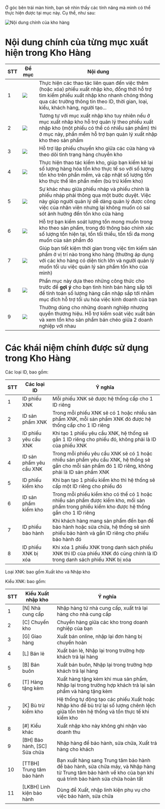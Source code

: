 Ở góc bên trái màn hình, bạn sẽ nhìn thấy các tính năng mà mình có thể thực hiện được tại mục này. Cụ thể, như sau:


![Nội dung chính của kho hàng](https://raw.githubusercontent.com/nhanhapi/manual/master/docs/kho-hang/img/Capture.PNG)

# Nội dung chính của từng mục xuất hiện trong Kho Hàng
| STT | Đề mục | Nội dung |
|-----|--------|----------|
| 1 | ![](https://raw.githubusercontent.com/nhanhapi/manual/master/docs/kho-hang/img/1.PNG) | Thực hiện các thao tác liên quan đến việc thêm (hoặc xóa) phiếu xuất nhập kho, đồng thời hỗ trợ tìm kiếm phiếu xuất nhập kho nhanh chóng thông qua các trường thông tin theo ID, thời gian, loại, kiểu, khách hàng, người tạo... |
| 2 | ![](https://raw.githubusercontent.com/nhanhapi/manual/master/docs/kho-hang/img/2.PNG) | Tương tự với mục xuất nhập kho tuy nhiên nếu ở mục xuất nhâp kho hỗ trợ quản lý theo phiếu xuất nhập kho (một phiếu có thể có nhiều sản phẩm) thì ở mục này, phần mềm hỗ trợ bạn quản lý xuất nhập kho theo sản phẩm |
| 3 | ![](https://raw.githubusercontent.com/nhanhapi/manual/master/docs/kho-hang/img/3.PNG) | Hỗ trợ lập phiếu chuyển kho giữa các cửa hàng và theo dõi tình trạng hàng chuyển kho |
| 4 | ![](https://raw.githubusercontent.com/nhanhapi/manual/master/docs/kho-hang/img/4.PNG) | Thực hiện thao tác kiểm kho, giúp bạn kiểm kê lại số lượng hàng hóa tồn kho thực tế so với số lượng tồn kho trên phần mềm, và cập nhật số lượng tồn kho thực thế lên phần mềm (bù trừ kiểm kho) | 
| 5 | ![](https://raw.githubusercontent.com/nhanhapi/manual/master/docs/kho-hang/img/5.PNG) | Sự khác nhau giữa phiếu nháp và phiếu chính là phiếu nháp phải thông qua một bước duyệt. Việc này giúp người quản lý dễ dàng quản lý được công việc của nhân viên nhưng lại không muốn có sai sót ảnh hưởng đến tồn kho cửa hàng |
| 6 | ![](https://raw.githubusercontent.com/nhanhapi/manual/master/docs/kho-hang/img/6.PNG) | Hỗ trợ bạn kiểm soát lượng tồn mong muốn trong kho theo sản phẩm, trong đó thông báo chính xác số lượng tồn hiện tại, tồn tối thiểu, tồn tối đa mong muốn của sản phẩm đó |
| 7 | ![](https://raw.githubusercontent.com/nhanhapi/manual/master/docs/kho-hang/img/7.PNG) | Giúp bạn tiết kiệm thời gian trong việc tìm kiếm sản phẩm ở vị trí nào trong kho hàng (thường áp dụng với các kho hàng có diện tích lớn và người quản lý muốn tối ưu việc quản lý sản phẩm tồn kho của mình) |
| 8 | ![](https://raw.githubusercontent.com/nhanhapi/manual/master/docs/kho-hang/img/8.PNG) | Phần mục này dựa theo những công thức cho trước để **gợi ý** cho bạn tình hình bán hàng sắp tới để tính toán số lượng hàng cần nhập sắp tới nhằm mục đích hỗ trợ tối ưu hóa việc kinh doanh của bạn |
| 9 | ![](https://raw.githubusercontent.com/nhanhapi/manual/master/docs/kho-hang/img/9.PNG) | Thường dùng cho những doanh nghiệp nhượng quyền thương hiệu. Hỗ trợ kiểm soát việc xuất bán và xem tồn kho sản phẩm bán chéo giữa 2 doanh nghiệp với nhau | 

# Các khái niệm chính được sử dụng trong Kho Hàng

Các loại ID, bao gồm:

| STT | Các loại ID | Ý nghĩa |
|-----|-------------|---------|
| 1 | ID phiếu XNK | Mỗi phiếu XNK sẽ được hệ thống cấp cho 1 ID riêng|
| 2 | ID sản phẩm XNK | Trong mỗi phiếu XNK sẽ có 1 hoặc nhiều sản phẩm XNK, mỗi sản phẩm XNK đó được hệ thống cấp cho 1 ID riêng|
| 3 | ID phiếu yêu cầu XNK | Khi tạo 1 phiếu yêu cầu XNK, hệ thống sẽ gắn 1 ID riêng cho phiếu đó, không phải là ID của phiếu XNK|
| 4 | ID sản phẩm yêu cầu XNK | Trong mỗi phiếu yêu cầu XNK sẽ có 1 hoặc nhiều sản phẩm yêu cầu XNK, hệ thống sẽ gắn cho mỗi sản phẩm đó 1 ID riêng, không phải là ID sản phẩm XNK |
| 5 | ID phiếu kiểm kho | Khi bạn tạo 1 phiếu kiểm kho thì hệ thống sẽ cấp một ID riêng cho phiếu đó|
| 6 | ID sản phẩm kiểm kho | Trong mỗi phiếu kiểm kho có thể có 1 hoặc nhiều sản phẩm được kiểm kho, mối sản phẩm trong phiếu kiểm kho được hệ thống gắn cho 1 ID riêng|
| 7 | ID phiếu bảo hành | Khi khách hàng mang sản phẩm đến bạn để bảo hành hoặc sửa chữa, hệ thống sẽ sinh phiếu bảo hành và gắn ID riêng cho phiếu bảo hành đó|
| 8 | ID phiếu XNK bị xóa | Khi xóa 1 phiếu XNK trong danh sách phiếu XNK thì ID của phiếu XNK đó cũng chính là ID trong danh sách phiếu XNK bị xóa|

Loại XNK: bao gồm Xuất kho và Nhập kho

Kiểu XNK: bao gồm:

| STT | Kiểu Xuất nhập kho | Ý nghĩa |
|-----|--------------------|---------|
| 1 | [N] Nhà cung cấp | Nhập hàng từ nhà cung cấp, xuất trả lại hàng cho nhà cung cấp|
| 2 | [C] Chuyển kho | Chuyển hàng giữa các kho trong doanh nghiệp của bạn|
| 3 | [G] Giao hàng | Xuất bán online, nhập lại đơn hàng bị chuyển hoàn|
| 4 | [L] Bán lẻ | Xuất bán lẻ, Nhập lại trong trường hợp khách trả lại hàng|
| 5 | [B] Bán buôn | Xuất bán buôn, Nhập lại trong trường hợp khách trả lại hàng|
| 6 | [T] Hàng tặng kèm | Xuất hàng tặng kèm khi mua sản phẩm, Nhập lại trong trường hợp khách trả lại sản phẩm và hàng tặng kèm|
| 7 | [K] Bù trừ kiểm kho | Hệ thống tự động tạo các phiếu Xuất hoặc Nhập kho để bù trừ lại số lượng chênh lệch giữa tồn trên hệ thống và tồn thực tế khi kiểm kho|
| 8 | [#] Kiểu khác | Xuất nhập kho này không ghi nhận vào doanh thu|
| 9 | [BH] Bảo hành, [SC] Sửa chữa | Nhập hàng để bảo hành, sửa chữa, Xuất trả hàng cho khách|
| 10 | [TTBH] Trung tâm bảo hành | Bạn xuất hàng sang Trung tâm bảo hành để bảo hành, sửa chữa máy, và Nhập hàng từ Trung tâm bảo hành về kho của bạn khi quá trình bảo hành sửa chữa hoàn tất|
| 11 | [LKBH] Linh kiện bảo hành | Dùng để Xuất, nhập linh kiện phụ vụ cho việc bảo hành, sửa chữa|
 
 
